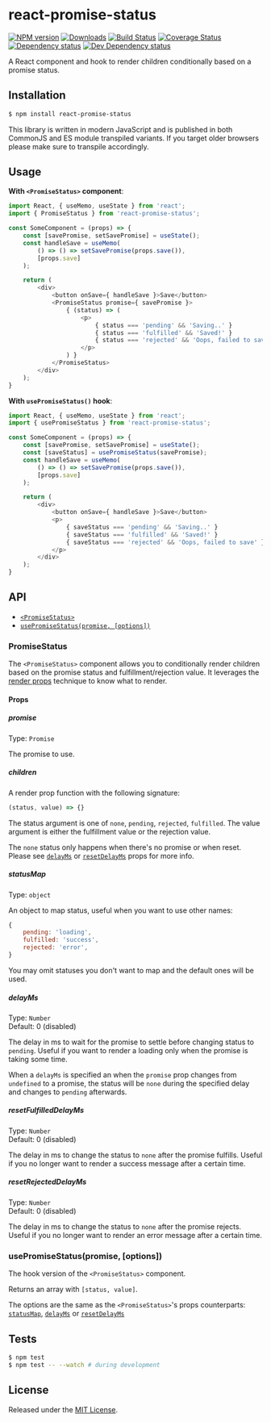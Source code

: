 # react-promise-status

[![NPM version][npm-image]][npm-url] [![Downloads][downloads-image]][npm-url] [![Build Status][travis-image]][travis-url] [![Coverage Status][codecov-image]][codecov-url] [![Dependency status][david-dm-image]][david-dm-url] [![Dev Dependency status][david-dm-dev-image]][david-dm-dev-url]

[npm-url]:https://npmjs.org/package/react-promise-status
[downloads-image]:http://img.shields.io/npm/dm/react-promise-status.svg
[npm-image]:http://img.shields.io/npm/v/react-promise-status.svg
[travis-url]:https://travis-ci.org/moxystudio/react-promise-status
[travis-image]:http://img.shields.io/travis/moxystudio/react-promise-status/master.svg
[codecov-url]:https://codecov.io/gh/moxystudio/react-promise-status
[codecov-image]:https://img.shields.io/codecov/c/github/moxystudio/react-promise-status/master.svg
[david-dm-url]:https://david-dm.org/moxystudio/react-promise-status
[david-dm-image]:https://img.shields.io/david/moxystudio/react-promise-status.svg
[david-dm-dev-url]:https://david-dm.org/moxystudio/react-promise-status?type=dev
[david-dm-dev-image]:https://img.shields.io/david/dev/moxystudio/react-promise-status.svg

A React component and hook to render children conditionally based on a promise status.


## Installation

```sh
$ npm install react-promise-status
```

This library is written in modern JavaScript and is published in both CommonJS and ES module transpiled variants. If you target older browsers please make sure to transpile accordingly.


## Usage

**With `<PromiseStatus>` component**:

```js
import React, { useMemo, useState } from 'react';
import { PromiseStatus } from 'react-promise-status';

const SomeComponent = (props) => {
    const [savePromise, setSavePromise] = useState();
    const handleSave = useMemo(
        () => () => setSavePromise(props.save()),
        [props.save]
    );

    return (
        <div>
            <button onSave={ handleSave }>Save</button>
            <PromiseStatus promise={ savePromise }>
                { (status) => (
                    <p>
                        { status === 'pending' && 'Saving..' }
                        { status === 'fulfilled' && 'Saved!' }
                        { status === 'rejected' && 'Oops, failed to save' }
                    </p>
                ) }
            </PromiseStatus>
        </div>
    );
}
```

**With `usePromiseStatus()` hook**:

```js
import React, { useMemo, useState } from 'react';
import { usePromiseStatus } from 'react-promise-status';

const SomeComponent = (props) => {
    const [savePromise, setSavePromise] = useState();
    const [saveStatus] = usePromiseStatus(savePromise);
    const handleSave = useMemo(
        () => () => setSavePromise(props.save()),
        [props.save]
    );

    return (
        <div>
            <button onSave={ handleSave }>Save</button>
            <p>
                { saveStatus === 'pending' && 'Saving..' }
                { saveStatus === 'fulfilled' && 'Saved!' }
                { saveStatus === 'rejected' && 'Oops, failed to save' }
            </p>
        </div>
    );
}
```

## API

- [`<PromiseStatus>`](#promisestatus)
- [`usePromiseStatus(promise, [options])`](#usepromisestatuspromise-options)

### PromiseStatus

The `<PromiseStatus>` component allows you to conditionally render children based on the promise status and fulfillment/rejection value. It leverages the [render props](https://reactjs.org/docs/render-props.html) technique to know what to render.

#### Props

##### promise

Type: `Promise`

The promise to use.

##### children

A render prop function with the following signature:

```js
(status, value) => {}
```

The status argument is one of `none`, `pending`, `rejected`, `fulfilled`. The value argument is either the fulfillment value or the rejection value.

The `none` status only happens when there's no promise or when reset. Please see [`delayMs`](#delayms) or [`resetDelayMs`](#resetdelayms) props for more info.

##### statusMap

Type: `object`

An object to map status, useful when you want to use other names:

```js
{
    pending: 'loading',
    fulfilled: 'success',
    rejected: 'error',
}
```

You may omit statuses you don't want to map and the default ones will be used.

##### delayMs

Type: `Number`   
Default: 0 (disabled)

The delay in ms to wait for the promise to settle before changing status to `pending`. Useful if you want to render a loading only when the promise is taking some time.

When a `delayMs` is specified an when the `promise` prop changes from `undefined` to a promise, the status will be `none` during the specified delay and changes to `pending` afterwards.

##### resetFulfilledDelayMs

Type: `Number`   
Default: 0 (disabled)

The delay in ms to change the status to `none` after the promise fulfills. Useful if you no longer want to render a success message after a certain time.

##### resetRejectedDelayMs

Type: `Number`   
Default: 0 (disabled)

The delay in ms to change the status to `none` after the promise rejects. Useful if you no longer want to render an error message after a certain time.

### usePromiseStatus(promise, [options])

The hook version of the `<PromiseStatus>` component.

Returns an array with `[status, value]`.

The options are the same as the `<PromiseStatus>`'s props counterparts: [`statusMap`](#statusmap), [`delayMs`](#delayms) or [`resetDelayMs`](#resetdelayms)


## Tests

```sh
$ npm test
$ npm test -- --watch # during development
```


## License

Released under the [MIT License](http://www.opensource.org/licenses/mit-license.php).
